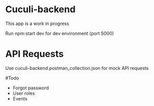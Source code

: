 # Cuculi-backend

This app is a work in progress

Run npm:start dev for dev environment (port 5000)

# API Requests

Use cuculi-backend.postman_collection.json for mock API requests

#Todo

- Forgot password
- User roles
- Events